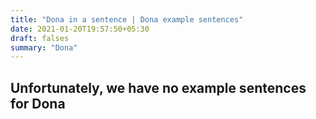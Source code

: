 ```yaml
---
title: "Dona in a sentence | Dona example sentences"
date: 2021-01-20T19:57:50+05:30
draft: falses
summary: "Dona"
---
```

## Unfortunately, we have no example sentences for Dona                 
